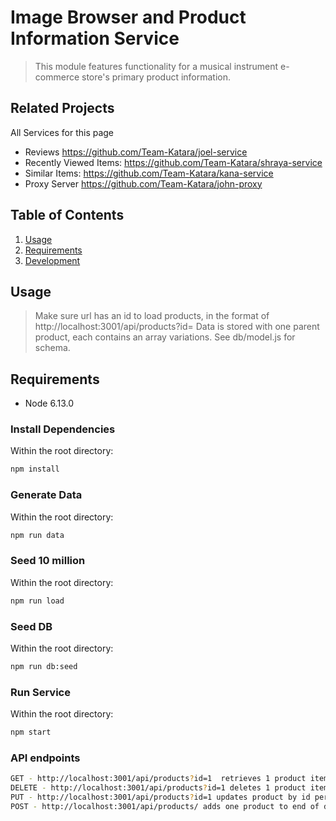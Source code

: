 # Image Browser and Product Information Service

> This module features functionality for a musical instrument e-commerce store's primary product information.

## Related Projects
All Services for this page
  - Reviews https://github.com/Team-Katara/joel-service
  - Recently Viewed Items: https://github.com/Team-Katara/shraya-service
  - Similar Items: https://github.com/Team-Katara/kana-service
  - Proxy Server https://github.com/Team-Katara/john-proxy

## Table of Contents

1. [Usage](#Usage)
1. [Requirements](#requirements)
1. [Development](#development)

## Usage

> Make sure url has an id to load products, in the format of http://localhost:3001/api/products?id=
> Data is stored with one parent product, each contains an array variations. See db/model.js for schema.

## Requirements

- Node 6.13.0

### Install Dependencies

Within the root directory:

```sh
npm install
```

### Generate Data

Within the root directory:

```sh
npm run data
```

### Seed 10 million

Within the root directory:

```sh
npm run load
```

### Seed DB

Within the root directory:

```sh
npm run db:seed
```

### Run Service
Within the root directory:

```sh
npm start
```

### API endpoints

```sh
GET - http://localhost:3001/api/products?id=1  retrieves 1 product item by id
DELETE - http://localhost:3001/api/products?id=1 deletes 1 product item by id
PUT - http://localhost:3001/api/products?id=1 updates product by id per request body
POST - http://localhost:3001/api/products/ adds one product to end of db per request body
```